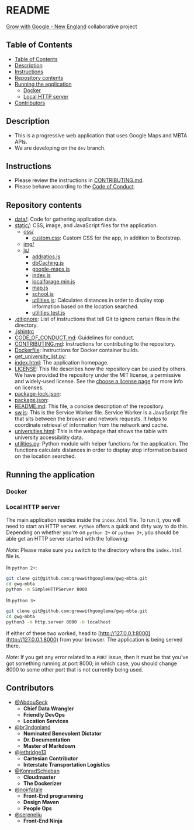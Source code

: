 # README

[Grow with Google - New England](https://github.com/growwithgooglema) collaborative project

## Table of Contents

- [Table of Contents](#table-of-contents)
- [Description](#description)
- [Instructions](#instructions)
- [Repository contents](#repository-contents)
- [Running the application](#running-the-application)
  - [Docker](#docker)
  - [Local HTTP server](#local-http-server)
- [Contributors](#contributors)

## Description

- This is a progressive web application that uses Google Maps and MBTA APIs.
- We are developing on the `dev` branch.

## Instructions

- Please review the instructions in [CONTRIBUTING.md](CONTRIBUTING.md).
- Please behave according to the [Code of Conduct](CODE_OF_CONDUCT.md).

## Repository contents

- [data/](data): Code for gathering application data.
- [static/](static): CSS, image, and JavaScript files for the application.
  - [css/](static/css)
    - [custom.css](static/css/custom.css): Custom CSS for the app, in addition to Bootstrap.
  - [img/](static/img)
  - [js/](static/js)
    - [addratios.js](static/js/addratios.js)
    - [dbCaching.js](static/js/dbCaching.js)
    - [google-maps.js](static/js/google-maps.js)
    - [index.js](static/js/index.js)
    - [localforage.min.js](static/js/localforage.min.js)
    - [map.js](static/js/map.js)
    - [school.js](static/js/school.js)
    - [utilities.js](static/js/utilities.js): Calculates distances in order to display stop information based on the location searched.
    - [utilities.test.js](static/js/utilities.test.js)
- [.gitignore](.gitignore): List of instructions that tell Git to ignore certain files in the directory.
- [.jshintrc](.jshintrc)
- [CODE_OF_CONDUCT.md](CODE_OF_CONDUCT.md): Guidelines for conduct.
- [CONTRIBUTING.md](CONTRIBUTING.md): Instructions for contributing to the repository.
- [Dockerfile](Dockerfile): Instructions for Docker container builds.
- [get_university_list.py](get_university_list.py):
- [index.html](index.html): The application homepage.
- [LICENSE](LICENSE): This file describes how the repository can be used by others. We have provided the repository under the MIT license, a permissive and widely-used license. See the [choose a license page](https://choosealicense.com/) for more info on licenses.
- [package-lock.json](package-lock.json):
- [package.json](package.json):
- [README.md](README.md): This file, a concise description of the repository.
- [sw.js](sw.js): This is the Service Worker file. Service Worker is a JavaScript file that sits between the browser and network requests. It helps to coordinate retrieval of information from the network and cache.
- [universities.html](universities.html): This is the webpage that shows the table with university accessibility data.
- [utilities.py](utilities.py): Python module with helper functions for the application. The functions calculate distances in order to display stop information based on the location searched.

## Running the application

### Docker

<!-- TODO: Update this section after setting up Docker

We have deployed our application to a [Docker](https://www.docker.com/) container.

The Docker container has been deployed to DockerHub.

The Docker container can also be run locally.

-->

### Local HTTP server

The main application resides inside the `index.html` file. To run it, you will need to start an HTTP server. `Python` offers a quick and dirty way to do this. Depending on whether you're on `python 2+` or `python 3+`, you should be able get an HTTP server started with the following:

*Note*: Please make sure you switch to the directory where the `index.html` file is.

In `python 2+`:

```bash
git clone git@github.com:growwithgooglema/gwg-mbta.git
cd gwg-mbta
python -m SimpleHTTPServer 8000
```

In `python 3+`

```bash
git clone git@github.com:growwithgooglema/gwg-mbta.git
cd gwg-mbta
python3 -m http.server 8000 -b localhost
```

If either of these two worked, head to [http://127.0.0.1:8000](http://127.0.0.1:8000) from your browser. The application is being served there.

*Note*: If you get any error related to a `PORT` issue, then it must be that you've got something running at port 8000; in which case, you should change 8000 to some other port that is not currently being used.

## Contributors

- [@AbdouSeck](https://github.com/AbdouSeck)
  - **Chief Data Wrangler**
  - **Friendly DevOps**
  - **Location Services**
- [@br3ndonland](https://github.com/br3ndonland)
  - **Nominated Benevolent Dictator**
  - **Dr. Documentation**
  - **Master of Markdown**
- [@jethridge13](https://github.com/jethridge13)
  - **Cartesian Contributor**
  - **Interstate Transportation Logistics**
- [@KonradSchieban](https://github.com/KonradSchieban)
  - **Cloudmaster**
  - **The Dockerizer**
- [@noirfatale](https://github.com/noirfatale)
  - **Front-End programming**
  - **Design Maven**
  - **People Ops**
- [@sereneliu](https://github.com/sereneliu)
  - **Front-End Ninja**